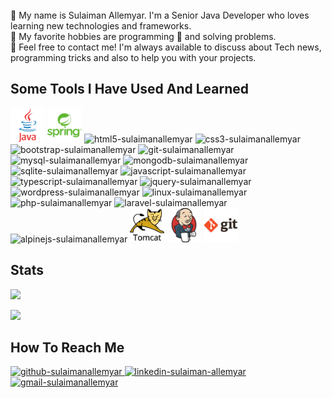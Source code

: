 <div id="header" align="center">
    <img src="https://komarev.com/ghpvc/?username=sulaimanallemyar&style=flat-square&color=blue" alt=""/>
</div>
👋 My name is Sulaiman Allemyar. I'm a Senior Java Developer who loves learning new technologies and frameworks.
<br>
🧩 My favorite hobbies are programming 🤡 and solving problems.
<br>
🎈 Feel free to contact me! I'm always available to discuss about Tech news, programming tricks and also to help you with your projects.
<br>
<h2>Some Tools I Have Used And Learned</h2>
<p align="left">
    <img src="https://github.com/devicons/devicon/blob/master/icons/java/java-original-wordmark.svg" title="Java" alt="Java" width="55" height="55"/>
    <img src="https://github.com/devicons/devicon/blob/master/icons/spring/spring-original-wordmark.svg" title="Spring" alt="Spring" width="55" height="55"/>
    <img src="https://cdn.jsdelivr.net/gh/devicons/devicon/icons/html5/html5-original-wordmark.svg"  width="55" height="55" alt="html5-sulaimanallemyar"/>
    <img src="https://cdn.jsdelivr.net/gh/devicons/devicon/icons/css3/css3-original-wordmark.svg" width="55" height="55" alt="css3-sulaimanallemyar"/>
    <img src="https://cdn.jsdelivr.net/gh/devicons/devicon/icons/bootstrap/bootstrap-original.svg" width="55" height="55" alt="bootstrap-sulaimanallemyar"/>
    <img src="https://github.com/atenadadkhah/atenadadkhah/assets/91287064/46ebbddc-eb10-4f90-92be-871980d4be3d" width="55" height="55" alt="git-sulaimanallemyar"/>
    <img src="https://cdn.jsdelivr.net/gh/devicons/devicon/icons/mysql/mysql-original.svg" width="55" height="55" alt="mysql-sulaimanallemyar"/>
    <img src="https://cdn.jsdelivr.net/gh/devicons/devicon/icons/mongodb/mongodb-original.svg" width="55" height="55" alt="mongodb-sulaimanallemyar"/>
    <img src="https://github.com/atenadadkhah/atenadadkhah/assets/91287064/1dc3ce50-9792-4004-9aeb-c637eb3cdfb3" width="55" height="55" alt="sqlite-sulaimanallemyar"/>
    <img src="https://cdn.jsdelivr.net/gh/devicons/devicon/icons/javascript/javascript-original.svg" width="55" height="55" alt="javascript-sulaimanallemyar"/>
    <img src="https://user-images.githubusercontent.com/91287064/228953632-c5d62e0b-1cd3-4a4d-bdfd-b7633f7662a0.png" width="55" height="55" alt="typescript-sulaimanallemyar"/>
    <img src="https://user-images.githubusercontent.com/91287064/230383832-7f9d2484-4cbc-4015-96d7-06439e7de6fd.png" width="55" height="55" alt="jquery-sulaimanallemyar"/>
    <img src="https://cdn.jsdelivr.net/gh/devicons/devicon/icons/wordpress/wordpress-original.svg" width="55" height="55" alt="wordpress-sulaimanallemyar"/>
    <img src="https://cdn.jsdelivr.net/gh/devicons/devicon/icons/linux/linux-original.svg" width="55" height="55" alt="linux-sulaimanallemyar"/>
    <img src="https://cdn.jsdelivr.net/gh/devicons/devicon/icons/php/php-original.svg" width="55" height="55" alt="php-sulaimanallemyar"/>
    <img src="https://cdn.jsdelivr.net/gh/devicons/devicon/icons/laravel/laravel-plain-wordmark.svg" width="55" height="55" alt="laravel-sulaimanallemyar"/>
    <img src="https://user-images.githubusercontent.com/91287064/228954023-d1dfd66a-937b-4c17-b216-fcbb87dcbe20.png" width="55" height="55" alt="alpinejs-sulaimanallemyar"/>
    <img src="https://github.com/devicons/devicon/blob/master/icons/tomcat/tomcat-original-wordmark.svg" title="Git" **alt="Git" width="55" height="55"/>
    <img src="https://github.com/devicons/devicon/blob/master/icons/jenkins/jenkins-original.svg" title="Git" **alt="Git" width="55" height="55"/>
    <img src="https://github.com/devicons/devicon/blob/master/icons/git/git-original-wordmark.svg" title="Git" **alt="Git" width="55" height="55"/>
</p>
<h2>Stats</h2>
<p>
    <img src="https://github-readme-stats.vercel.app/api?username=sulaimanallemyar&theme=transparent">
</p>
<p>
    <img src="https://github-readme-stats.vercel.app/api/top-langs/?username=sulaimanallemyar&layout=compact&theme=transparent">
</p>

<h2>How To Reach Me</h2>
<p>

<p>
    <a href="https://github.com/sulaimanallemyar">
        <img src="https://user-images.githubusercontent.com/91287064/208878669-0146cc1a-b0a6-4a6e-9f4b-082c37264309.png" alt="github-sulaimanallemyar" width="50" height="50">
    </a>
    <a href="https://www.linkedin.com/in/sulaiman-allemyar/">
        <img src="https://user-images.githubusercontent.com/91287064/208878686-01604f88-f0ac-4709-9cfc-2cc69b62d1aa.png" alt="linkedin-sulaiman-allemyar" width="50" height="50">
    </a>
    <a href="mailto:https://github.com/sulaimanallemyar">
        <img src="https://user-images.githubusercontent.com/91287064/208878678-26652569-8d38-45c9-aa13-28a33a7fc967.png" alt="gmail-sulaimanallemyar" width="50" height="50">
    </a>
</p>

</p>
